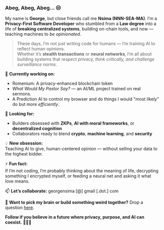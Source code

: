 ### **Abeg, Abeg, Abeg... 😒**

My name is **George**, but close friends call me **Nsima (NNN-SEA-MA)**. I’m a **Privacy-First Software Developer** who stumbled from a **Law degree** into a life of **breaking centralized systems**, building on-chain tools, and now — teaching machines to *be opinionated*.

> These days, I’m not just writing code for humans — I’m training AI to reflect human opinions.  
> Whether it’s **stealth transactions** or **neural networks**, I’m all about building systems that *respect privacy, think critically, and challenge surveillance norms*.

🔭 **Currently working on:**  
- Romenium: A privacy-enhanced blockchain token  
- *What Would My Pastor Say?* — an AI/ML project trained on real sermons.  
- A Prediction AI to control my browser and do things I would "most likely" do but more *efficiently*.

👯 **Looking for:**  
- Builders obsessed with **ZKPs**, **AI with moral frameworks**, or **decentralized cognition**  
- Collaborators ready to blend **crypto**, **machine learning**, and **security**

💡 **New obsession:**  
Teaching AI to give, human-centered opinion — without selling your data to the highest bidder.

⚡ **Fun fact:**  
If I’m not coding, I’m probably thinking about the meaning of life, decrypting something I encrypted myself, or feeding a neural net and asking it what love means.

📫 **Let’s collaborate:** georgensima [@] gmail [.dot.] com

💬 **Want to pick my brain or build something weird together?** Drop a question [here](https://github.com/Nsima/Nsima/issues/new?assignees=&labels=question&template=custom.md&title=Question%3A+%5BYour-Title%5D).

**Follow if you believe in a future where privacy, purpose, and AI can coexist.** 🤖🔐🧠
